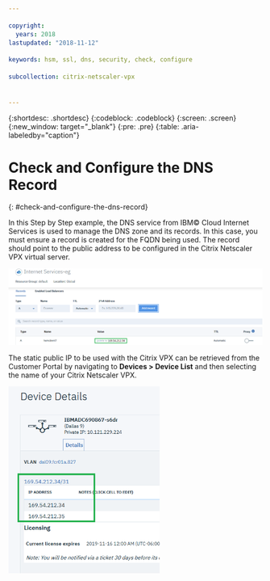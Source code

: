 ```yaml
---

copyright:
  years: 2018
lastupdated: "2018-11-12"

keywords: hsm, ssl, dns, security, check, configure

subcollection: citrix-netscaler-vpx


---
```


{:shortdesc: .shortdesc}
{:codeblock: .codeblock}
{:screen: .screen}
{:new_window: target="_blank"}
{:pre: .pre}
{:table: .aria-labeledby="caption"}

# Check and Configure the DNS Record
{: #check-and-configure-the-dns-record}

In this Step by Step example, the DNS service from IBM© Cloud Internet Services is used to manage the DNS zone and its records. In this case, you must ensure a record is created for the FQDN being used. The record should point to the public address to be configured in the Citrix Netscaler VPX virtual server.

<img src="images/12-add-record.png" alt="drawing" style="width: 700px;"/>

The static public IP to be used with the Citrix VPX can be retrieved from the Customer Portal by navigating to **Devices > Device List** and then selecting the name of your Citrix Netscaler VPX.

<img src="images/13-check-ip.png" alt="drawing" style="width: 300px;"/>

